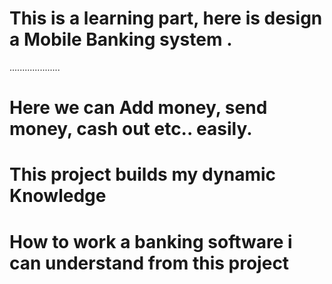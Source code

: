 # This is a learning part, here is design a Mobile Banking system .
....................
# Here we can Add money, send money, cash out etc.. easily.

# This project builds my dynamic Knowledge 
# How to work a banking software i can understand from this project 
